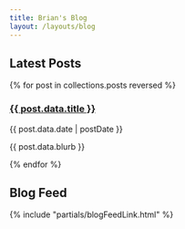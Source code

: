 ```yaml
---
title: Brian's Blog
layout: /layouts/blog
---
```


<h2><i class="fa-regular fa-newspaper"></i> Latest Posts</h2>
{% for post in collections.posts reversed %}
<article>
    <h3><a href="{{ post.url }}">{{ post.data.title }}</a></h3>
    <p>{{ post.data.date | postDate }}</p>
    <p>{{ post.data.blurb }}</p>
</article>
{% endfor %}
<h2><i class="fa-solid fa-rss"></i> Blog Feed</h2>
<p>{% include "partials/blogFeedLink.html" %}</p>